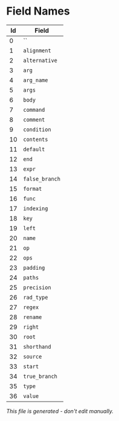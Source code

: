 # Field Names

|  Id | Field                                    |
|-----|------------------------------------------|
|   0 | ``                                       |
|   1 | `alignment`                              |
|   2 | `alternative`                            |
|   3 | `arg`                                    |
|   4 | `arg_name`                               |
|   5 | `args`                                   |
|   6 | `body`                                   |
|   7 | `command`                                |
|   8 | `comment`                                |
|   9 | `condition`                              |
|  10 | `contents`                               |
|  11 | `default`                                |
|  12 | `end`                                    |
|  13 | `expr`                                   |
|  14 | `false_branch`                           |
|  15 | `format`                                 |
|  16 | `func`                                   |
|  17 | `indexing`                               |
|  18 | `key`                                    |
|  19 | `left`                                   |
|  20 | `name`                                   |
|  21 | `op`                                     |
|  22 | `ops`                                    |
|  23 | `padding`                                |
|  24 | `paths`                                  |
|  25 | `precision`                              |
|  26 | `rad_type`                               |
|  27 | `regex`                                  |
|  28 | `rename`                                 |
|  29 | `right`                                  |
|  30 | `root`                                   |
|  31 | `shorthand`                              |
|  32 | `source`                                 |
|  33 | `start`                                  |
|  34 | `true_branch`                            |
|  35 | `type`                                   |
|  36 | `value`                                  |

*This file is generated - don't edit manually.*

